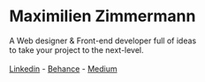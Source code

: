 <h1 align="left">Maximilien Zimmermann</h1>
<p align="left">A Web designer & Front-end developer full of ideas 
<br>to take your project to the next-level.</h3> <br><br>
<a href="https://www.linkedin.com/in/maximilien-zimmermann-a2a290183/" target="_blank">Linkedin</a> - 
<a href="https://www.behance.net/max-zim" target="_blank">Behance</a> - 
<a href="https://medium.com/@maximilien.z" target="_blank">Medium</a>
